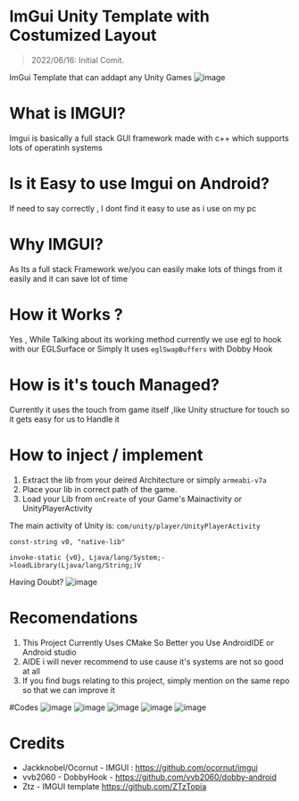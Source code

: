  # ImGui Unity Template with Costumized Layout
 > 2022/06/16: Initial Comit.

ImGui Template that can addapt any Unity Games 
 ![image](https://github.com/springmusk026/ImGui-Unity-With-Layout/blob/main/main.jpg?raw=true)
 
# What is IMGUI?
   Imgui is basically a full stack GUI framework made with c++ which supports lots of operatinh systems

# Is it Easy to use Imgui on Android?
 If need to say correctly , I dont find it easy to use as i use on my pc

# Why IMGUI?
 As Its a full stack Framework we/you can easily make lots of things from it easily and it can save lot of time

# How it Works ?
   Yes , While Talking about its working method currently we use egl to hook with our EGLSurface
  or Simply It uses `eglSwapBuffers` with Dobby Hook
  
# How is it's touch Managed?  
   Currently it uses the touch from game itself ,like Unity structure for touch so it gets easy for us to Handle it

# How to inject / implement
  1. Extract the lib from your deired Architecture or simply `armeabi-v7a`
  2. Place your lib in correct path of the game.
  3. Load your Lib from `onCreate` of your Game's Mainactivity or UnityPlayerActivity
  
 The main activity of Unity is: ```com/unity/player/UnityPlayerActivity```
   
   ```
   const-string v0, "native-lib"

   invoke-static {v0}, Ljava/lang/System;->loadLibrary(Ljava/lang/String;)V
   ```
  Having Doubt?
 ![image](https://user-images.githubusercontent.com/80401984/145727071-26bb7d51-ae83-4fdc-94f5-aa3b9421ed4b.png)

# Recomendations

1. This Project Currently Uses CMake So Better you Use AndroidIDE or Android studio 
2. AIDE i will never recommend to use cause it's systems are not so good at all
3. If you find bugs relating to this project, simply mention on the same repo so that we can improve it

#Codes 
![image](https://github.com/springmusk026/ImGui-Unity-With-Layout/blob/main/a.jpg?raw=true)
![image](https://github.com/springmusk026/ImGui-Unity-With-Layout/blob/main/b.jpg?raw=true)
![image](https://github.com/springmusk026/ImGui-Unity-With-Layout/blob/main/c.jpg?raw=true)
![image](https://github.com/springmusk026/ImGui-Unity-With-Layout/blob/main/d.jpg?raw=true)
![image](https://github.com/springmusk026/ImGui-Unity-With-Layout/blob/main/e.jpg?raw=true)
# Credits

* Jackknobel/Ocornut - IMGUI : https://github.com/ocornut/imgui
* vvb2060 - DobbyHook - https://github.com/vvb2060/dobby-android
* Ztz - IMGUI template https://github.com/ZTzTopia


